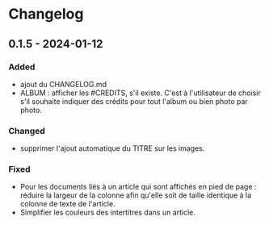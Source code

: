 # Changelog

## 0.1.5 - 2024-01-12

### Added

- ajout du CHANGELOG.md
- ALBUM : afficher les #CREDITS, s'il existe. C'est à l'utilisateur de choisir s'il souhaite indiquer des crédits pour tout l'album ou bien photo par photo.

### Changed

- supprimer l'ajout automatique du TITRE sur les images.

### Fixed

- Pour les documents liés à un article qui sont affichés en pied de page : réduire la largeur de la colonne afin qu'elle soit de taille identique à la colonne de texte de l'article.
- Simplifier les couleurs des intertitres dans un article.
